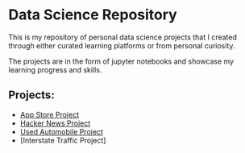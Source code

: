 # Data Science Repository

This is my repository of personal data science projects that I created through either curated learning platforms or from personal curiosity. 

The projects are in the form of jupyter notebooks and showcase my learning progress and skills.  

## Projects:
- [App Store Project](https://github.com/htwalden/Data-Science-Project-Repository/blob/main/Free_App_Data_Project.ipynb)
- [Hacker News Project](https://github.com/htwalden/Data-Science-Project-Repository/blob/main/hacker_news_proj.ipynb)
- [Used Automobile Project](https://github.com/htwalden/Data-Science-Project-Repository/blob/main/autos_proj.ipynb)
- [Interstate Traffic Project]

